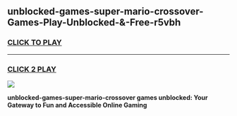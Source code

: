 
## unblocked-games-super-mario-crossover-Games-Play-Unblocked-&-Free-r5vbh
<h3>
<a href="https://premium76.site?title=unblocked-games-super-mario-crossover&ref=24A">CLICK TO PLAY</a></h3>
<hr>

<h3>
<a href="https://premium76.site?title=unblocked-games-super-mario-crossover&ref=24A">CLICK 2 PLAY</a>
  
</h3>

<a href="https://premium76.site?title=unblocked-games-super-mario-crossover&ref=24A"><img src="https://clearcache.store/games.png"></a>


**unblocked-games-super-mario-crossover games unblocked: Your Gateway to Fun and Accessible Online Gaming**
